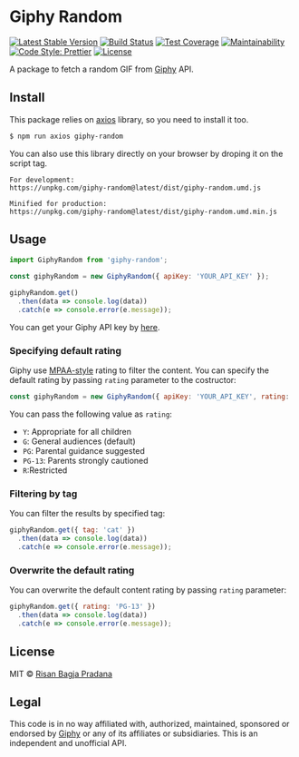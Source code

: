 # Giphy Random

[![Latest Stable Version](https://img.shields.io/npm/v/giphy-random.svg?style=flat-square)](https://www.npmjs.com/package/giphy-random)
[![Build Status](https://img.shields.io/travis/risan/giphy-random.svg?style=flat-square)](https://travis-ci.org/risan/giphy-random)
[![Test Coverage](https://img.shields.io/codeclimate/coverage/github/risan/giphy-random.svg?style=flat-square)](https://codeclimate.com/github/risan/giphy-random/test_coverage)
[![Maintainability](https://img.shields.io/codeclimate/maintainability/risan/giphy-random.svg?style=flat-square)](https://codeclimate.com/github/risan/giphy-random/maintainability)
[![Code Style: Prettier](https://img.shields.io/badge/code_style-prettier-ff69b4.svg?style=flat-square)](https://github.com/risan/giphy-random)
[![License](https://img.shields.io/npm/l/giphy-random.svg?style=flat-square)](https://www.npmjs.com/package/giphy-random)

A package to fetch a random GIF from [Giphy](https://giphy.com) API.

## Install

This package relies on [axios](https://github.com/axios/axios) library, so you need to install it too.

```bash
$ npm run axios giphy-random
```

You can also use this library directly on your browser by droping it on the script tag.

```
For development:
https://unpkg.com/giphy-random@latest/dist/giphy-random.umd.js

Minified for production:
https://unpkg.com/giphy-random@latest/dist/giphy-random.umd.min.js
```

## Usage

```js
import GiphyRandom from 'giphy-random';

const giphyRandom = new GiphyRandom({ apiKey: 'YOUR_API_KEY' });

giphyRandom.get()
  .then(data => console.log(data))
  .catch(e => console.error(e.message));
```

You can get your Giphy API key by [here](https://developers.giphy.com/dashboard/?create=true).

### Specifying default rating

Giphy use [MPAA-style](https://www.mpaa.org/wp-content/uploads/2013/11/film_ratings1.jpg) rating to filter the content. You can specify the default rating by passing `rating` parameter to the costructor:

```js
const giphyRandom = new GiphyRandom({ apiKey: 'YOUR_API_KEY', rating: 'PG' });
```

You can pass the following value as `rating`:
* `Y`: Appropriate for all children
* `G`: General audiences (default)
* `PG`: Parental guidance suggested
* `PG-13`: Parents strongly cautioned
* `R`:Restricted

### Filtering by tag

You can filter the results by specified tag:

```js
giphyRandom.get({ tag: 'cat' })
  .then(data => console.log(data))
  .catch(e => console.error(e.message));
```

### Overwrite the default rating

You can overwrite the default content rating by passing `rating` parameter:

```js
giphyRandom.get({ rating: 'PG-13' })
  .then(data => console.log(data))
  .catch(e => console.error(e.message));
```

## License

MIT © [Risan Bagja Pradana](https://risan.io)

## Legal

This code is in no way affiliated with, authorized, maintained, sponsored or endorsed by [Giphy](https://giphy.com) or any of its affiliates or subsidiaries. This is an independent and unofficial API.
